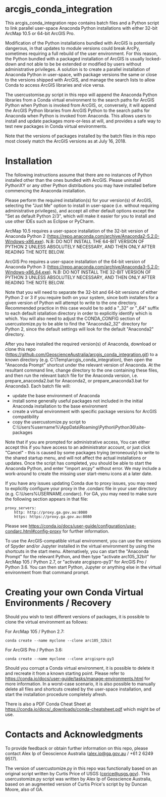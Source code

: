 # arcgis_conda_integration
This arcgis_conda_integration repo contains batch files and a Python script to link parallel user-space Anaconda Python installations with either 32-bit ArcMap 10.5 or 64-bit ArcGIS Pro.

Modification of the Python installations bundled with ArcGIS is potentially dangerous, in that updates to module versions could break ArcPy, sometimes requiring a full rebuild of the user environment. For this reason, the Python bundled with a packaged installation of ArcGIS  is usually locked-down and not able to be be extended or modified by users without administrative privileges. A solution is to create a parallel installation of Anaconda Python in user-space, with package versions the same or close to the versions shipped with ArcGIS, and manage the search lists to allow Conda to access ArcGIS libraries and vice versa.

The usercustomise.py script in this repo will append the Anaconda Python libraries from a Conda virtual environment to the search paths for ArcGIS Python when Python is invoked from ArcGIS, or, conversely, it will append the ArcGIS Python libraries from ArcGIS Python to the search paths for Anaconda when Python is invoked from Anaconda. This allows users to install and update packages more-or-less at will, and provides a safe way to test new packages in Conda virtual environments.

Note that the versions of packages installed by the batch files in this repo most closely match the ArcGIS versions as at July 16, 2018.

# Installation
The following instructions assume that there are no instances of Python installed other than the ones bundled with ArcGIS. Please uninstall PythonXY or any other Python distributions you may have installed before commencing the Anaconda installation.

Please perform the required installation(s) for your version(s) of ArcGIS, selecting the "Just Me" option to install in user-space (i.e. without requiring administrative privileges), and accept all other default options except the "Set as default Python 2/3", which will make it easier for you to install and use other IDEs such as Eclipse or PyCharm.

ArcMap 10.5 requires a user-space installation of the 32-bit version of Anaconda Python 2 (https://repo.anaconda.com/archive/Anaconda2-5.2.0-Windows-x86.exe). N.B: DO NOT INSTALL THE 64-BIT VERSION OF PYTHON 2 UNLESS ABSOLUTELY NECESSARY, AND THEN ONLY AFTER READING THE NOTE BELOW.

ArcGIS Pro  requires a user-space installation of the 64-bit version of Anaconda Python 3 (https://repo.anaconda.com/archive/Anaconda3-5.2.0-Windows-x86_64.exe). N.B: DO NOT INSTALL THE 32-BIT VERSION OF PYTHON 3 UNLESS ABSOLUTELY NECESSARY, AND THEN ONLY AFTER READING THE NOTE BELOW.

Note that you will need to separate the 32-bit and 64-bit versions of either Python 2 or 3 if you require both on your system, since both installers for a given version of Python will attempt to write to the one directory. Recommended practice in this case would be to add a "_32" or "_64" suffix to each default istallation directory in order to explicitly identify which is which. You will also need to adjust the CONDA_CONFIG section of usercustomize.py to be able to find the "Anaconda2_32" directory for Python 2, since the default settings will look for the default "Anaconda2" directory.

After you have installed the required version(s) of Anaconda, download or clone this repo (https://github.com/GeoscienceAustralia/arcgis_conda_integration.git) to a known directory (e.g. C:\Temp\arcgis_conda_integration), then open the "Anaconda Prompt" shortcut under the relevant version of Anaconda. At the resultant command line, change directory to the one containing these files, and then run the relevant batch file for the Anaconda version, i.e. prepare_anaconda2.bat for Anaconda2, or prepare_anaconda3.bat for Anaconda3. Each batch file will:
- update the base environment of Anaconda
- install some generally useful packages not included in the initial Anaconda installation to the base environment
- create a virtual environment with specific package versions for ArcGIS compatibility
- copy the usercustomize.py script to C:\Users\%username%\AppData\Roaming\Python\Python36\site-packages

Note that if you are prompted for administrative access, You can either accept this if you have access to an administrator account, or just click "Cancel" - this is caused by some packages trying (erroneously) to write to the shared startup menu, and will not affect the actual installations or updates. Once the script has completed, you should be able to start the Anaconda Python, and enter "import arcpy" without error. We may include a work-around to create the missing user start-menu icons at a later date.

If you have any issues updating Conda due to proxy issues, you may need to explicitly configure your proxy in the .condarc file in your user directory (e.g. C:\Users\%USERNAME\.condarc). For GA, you may need to make sure the following section appears in that file:

	proxy_servers:
	    http: http://proxy.ga.gov.au:8080
	    https: https://proxy.ga.gov.au:8080
Please see https://conda.io/docs/user-guide/configuration/use-condarc.html#config-proxy for further information. 

To use the ArcGIS-compatible virtual environment, you can use the versions of Spyder and/or Jupyter installed in the virtual environment by using the shortcuts in the start menu. Alternatively, you can start the "Anaconda Prompt" for the relevant Python, and then type "activate arc105_32bit" for ArcMap 105 / Python 2.7, or "activate arcgispro-py3" for ArcGIS Pro / Python 3.6. You can then start Python, Jupyter or anything else in the virtual environment from that command prompt.

# Creating your own Conda Virtual Environments / Recovery
Should you wish to test different versions of packages, it is possible to clone the virtual environment as follows:

For ArcMap 105 / Python 2.7:

	conda create --name myclone --clone arc105_32bit 
For ArcGIS Pro / Python 3.6:

	conda create --name myclone --clone arcgispro-py3  
Should you corrupt a Conda virtual environment, it is possible to delete it and recreate it from a known starting point. Please refer to https://conda.io/docs/user-guide/tasks/manage-environments.html for more information. In a worst-case scenario, it is also possible to manually delete all files and shortcuts created by the user-space installation, and start the installation procedure completely afresh.

There is also a PDF Conda Cheat Sheet at https://conda.io/docs/_downloads/conda-cheatsheet.pdf which might be of use.

# Contacts and Acknowledgments
To provide feedback or obtain further information on this repo, please contact Alex Ip of Geoscience Australia (alex.ip@ga.gov.au / +61 2 6249 9517).

The version of usercustomize.py in this repo was functionally based on an original script written by Curtis Price of USGS (cprice@usgs.gov).
This usercustomize.py script was written by Alex Ip of Geoscience Australia, based on an augmented version of Curtis Price's script by by Duncan Moore, also of GA.
